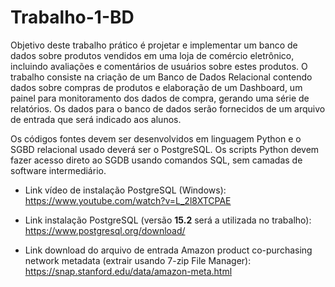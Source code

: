 # Trabalho-1-BD

Objetivo deste trabalho prático é projetar e implementar um banco de dados sobre produtos vendidos em uma loja de comércio eletrônico,
incluindo avaliações e comentários de usuários sobre estes produtos. O trabalho consiste na criação de um Banco de Dados Relacional
contendo dados sobre compras de produtos e elaboração de um Dashboard, um painel para monitoramento dos dados de compra, gerando
uma série de relatórios. Os dados para o banco de dados serão fornecidos de um arquivo de entrada que será indicado aos alunos.

Os códigos fontes devem ser desenvolvidos em linguagem Python e o SGBD relacional usado deverá ser o PostgreSQL. Os scripts Python
devem fazer acesso direto ao SGDB usando comandos SQL, sem camadas de software intermediário.

- Link vídeo de instalação PostgreSQL (Windows): https://www.youtube.com/watch?v=L_2l8XTCPAE

- Link instalação PostgreSQL (versão **15.2** será a utilizada no trabalho): https://www.postgresql.org/download/

- Link download do arquivo de entrada Amazon product co-purchasing network metadata 
(extrair usando 7-zip File Manager): https://snap.stanford.edu/data/amazon-meta.html
